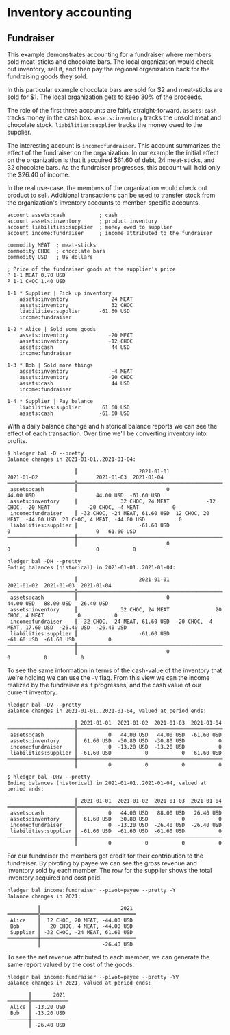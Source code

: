 # Inventory accounting

## Fundraiser

This example demonstrates accounting for a fundraiser where members sold
meat-sticks and chocolate bars. The local organization would check out
inventory, sell it, and then pay the regional organization back for the
fundraising goods they sold.

In this particular example chocolate bars are sold for $2 and meat-sticks
are sold for $1. The local organization gets to keep 30% of the proceeds.

The role of the first three accounts are fairly straight-forward.
`assets:cash` tracks money in the cash box. `assets:inventory` tracks 
the unsold meat and chocolate stock. `liabilities:supplier` tracks
the money owed to the supplier.

The interesting account is `income:fundraiser`. This account summarizes
the effect of the fundraiser on the organization. In our example the
initial effect on the organization is that it acquired $61.60 of debt,
24 meat-sticks, and 32 chocolate bars. As the fundraiser progresses, this
account will hold only the $26.40 of income.

In the real use-case, the members of the organization would check out
product to sell. Additional transactions can be used to transfer stock
from the organization's inventory accounts to member-specific accounts.

```journal
account assets:cash           ; cash
account assets:inventory      ; product inventory
account liabilities:supplier  ; money owed to supplier
account income:fundraiser     ; income attributed to the fundraiser

commodity MEAT  ; meat-sticks
commodity CHOC  ; chocolate bars
commodity USD   ; US dollars

; Price of the fundraiser goods at the supplier's price
P 1-1 MEAT 0.70 USD
P 1-1 CHOC 1.40 USD

1-1 * Supplier | Pick up inventory
    assets:inventory              24 MEAT
    assets:inventory              32 CHOC
    liabilities:supplier      -61.60 USD
    income:fundraiser

1-2 * Alice | Sold some goods
    assets:inventory             -20 MEAT
    assets:inventory             -12 CHOC
    assets:cash                   44 USD
    income:fundraiser

1-3 * Bob | Sold more things
    assets:inventory              -4 MEAT
    assets:inventory             -20 CHOC
    assets:cash                   44 USD
    income:fundraiser

1-4 * Supplier | Pay balance
    liabilities:supplier       61.60 USD
    assets:cash               -61.60 USD
```

With a daily balance change and historical balance reports we can see the
effect of each transaction. Over time we'll be converting inventory into
profits.

```
$ hledger bal -D --pretty
Balance changes in 2021-01-01..2021-01-04:

                      ║                    2021-01-01                    2021-01-02                   2021-01-03  2021-01-04
══════════════════════╬══════════════════════════════════════════════════════════════════════════════════════════════════════
 assets:cash          ║                             0                     44.00 USD                    44.00 USD  -61.60 USD
 assets:inventory     ║              32 CHOC, 24 MEAT            -12 CHOC, -20 MEAT            -20 CHOC, -4 MEAT           0
 income:fundraiser    ║ -32 CHOC, -24 MEAT, 61.60 USD  12 CHOC, 20 MEAT, -44.00 USD  20 CHOC, 4 MEAT, -44.00 USD           0
 liabilities:supplier ║                    -61.60 USD                             0                            0   61.60 USD
──────────────────────╫──────────────────────────────────────────────────────────────────────────────────────────────────────
                      ║                             0                             0                            0           0

hledger bal -DH --pretty
Ending balances (historical) in 2021-01-01..2021-01-04:

                      ║                    2021-01-01                    2021-01-02  2021-01-03  2021-01-04
══════════════════════╬═════════════════════════════════════════════════════════════════════════════════════
 assets:cash          ║                             0                     44.00 USD   88.00 USD   26.40 USD
 assets:inventory     ║              32 CHOC, 24 MEAT               20 CHOC, 4 MEAT           0           0
 income:fundraiser    ║ -32 CHOC, -24 MEAT, 61.60 USD  -20 CHOC, -4 MEAT, 17.60 USD  -26.40 USD  -26.40 USD
 liabilities:supplier ║                    -61.60 USD                    -61.60 USD  -61.60 USD           0
──────────────────────╫─────────────────────────────────────────────────────────────────────────────────────
                      ║                             0                             0           0           0                  
```

To see the same information in terms of the cash-value of the inventory
that we're holding we can use the `-V` flag.  From this view we can the
income realized by the fundraiser as it progresses, and the cash value
of our current inventory.

```shell
hledger bal -DV --pretty
Balance changes in 2021-01-01..2021-01-04, valued at period ends:

                      ║ 2021-01-01  2021-01-02  2021-01-03  2021-01-04
══════════════════════╬════════════════════════════════════════════════
 assets:cash          ║          0   44.00 USD   44.00 USD  -61.60 USD
 assets:inventory     ║  61.60 USD  -30.80 USD  -30.80 USD           0
 income:fundraiser    ║          0  -13.20 USD  -13.20 USD           0
 liabilities:supplier ║ -61.60 USD           0           0   61.60 USD
──────────────────────╫────────────────────────────────────────────────
                      ║          0           0           0           0

$ hledger bal -DHV --pretty
Ending balances (historical) in 2021-01-01..2021-01-04, valued at period ends:

                      ║ 2021-01-01  2021-01-02  2021-01-03  2021-01-04
══════════════════════╬════════════════════════════════════════════════
 assets:cash          ║          0   44.00 USD   88.00 USD   26.40 USD
 assets:inventory     ║  61.60 USD   30.80 USD           0           0
 income:fundraiser    ║          0  -13.20 USD  -26.40 USD  -26.40 USD
 liabilities:supplier ║ -61.60 USD  -61.60 USD  -61.60 USD           0
──────────────────────╫────────────────────────────────────────────────
                      ║          0           0           0           0
```

For our fundraiser the members got credit for their contribution to the
fundraiser. By pivoting by payee we can see the gross revenue and inventory
sold by each member. The row for the supplier shows the total inventory
acquired and cost paid.

```shell
hledger bal income:fundraiser --pivot=payee --pretty -Y
Balance changes in 2021:

          ║                          2021
══════════╬═══════════════════════════════
 Alice    ║  12 CHOC, 20 MEAT, -44.00 USD
 Bob      ║   20 CHOC, 4 MEAT, -44.00 USD
 Supplier ║ -32 CHOC, -24 MEAT, 61.60 USD
──────────╫───────────────────────────────
          ║                    -26.40 USD
```

To see the net revenue attributed to each member, we can generate the same
report valued by the cost of the goods.

```shell
hledger bal income:fundraiser --pivot=payee --pretty -YV
Balance changes in 2021, valued at period ends:

       ║       2021
═══════╬════════════
 Alice ║ -13.20 USD
 Bob   ║ -13.20 USD
───────╫────────────
       ║ -26.40 USD
```